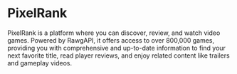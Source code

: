 # PixelRank

PixelRank is a platform where you can discover, review, and watch video games. Powered by RawgAPI, it offers access to over 800,000 games, providing you with comprehensive and up-to-date information to find your next favorite title, read player reviews, and enjoy related content like trailers and gameplay videos.
